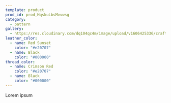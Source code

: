 ```yaml
---
template: product
prod_id: prod_HqskuLbsMvvwsg
category:
  - pattern
gallery:
  - https://res.cloudinary.com/dq104qc4m/image/upload/v1606425336/craftsman_zgwtsa.jpg
leather_color:
  - name: Red Sunset
    color: "#e20707"
  - name: Black
    color: "#000000"
thread_color:
  - name: Crimson Red
    color: "#e20707"
  - name: Black
    color: "#000000"
---
```


Lorem ipsum
